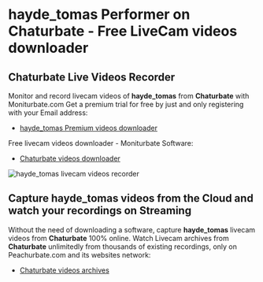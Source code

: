 # hayde_tomas Performer on Chaturbate - Free LiveCam videos downloader

## Chaturbate Live Videos Recorder

Monitor and record livecam videos of **hayde_tomas** from **Chaturbate** with Moniturbate.com
Get a premium trial for free by just and only registering with your Email address:
* [hayde_tomas Premium videos downloader](https://moniturbate.com/request-demo-licence-key.html)

Free livecam videos downloader - Moniturbate Software:
* [Chaturbate videos downloader](https://moniturbate.com/moniturbate-download-software.html)

![hayde_tomas livecam videos recorder](https://peachurnet.com/templates/moniturbate-software.png)


## Capture hayde_tomas videos from the Cloud and watch your recordings on Streaming

Without the need of downloading a software, capture **hayde_tomas** livecam videos from **Chaturbate** 100% online.
Watch Livecam archives from **Chaturbate** unlimitedly from thousands of existing recordings, only on Peachurbate.com and its websites network:
* [Chaturbate videos archives](https://peachurnet.com/)